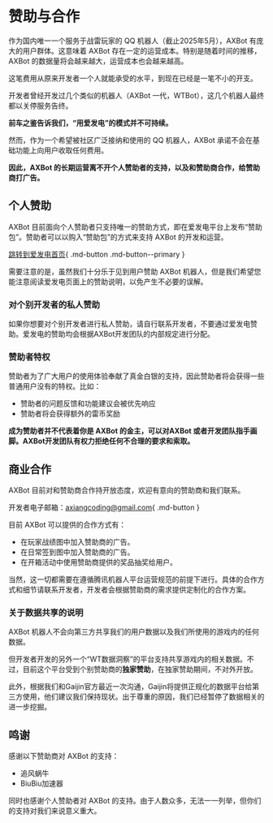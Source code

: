 # 赞助与合作

作为国内唯一一个服务于战雷玩家的 QQ 机器人（截止2025年5月），AXBot 有庞大的用户群体。这意味着 AXBot 存在一定的运营成本。特别是随着时间的推移，AXBot 的数据量将会越来越大，运营成本也会越来越高。

这笔费用从原来开发者一个人就能承受的水平，到现在已经是一笔不小的开支。

开发者曾经开发过几个类似的机器人（AXBot 一代，WTBot），这几个机器人最终都以关停服务告终。

**前车之鉴告诉我们，“用爱发电”的模式并不可持续。**

然而，作为一个希望被社区广泛接纳和使用的 QQ 机器人，AXBot 承诺不会在基础功能上向用户收取任何费用。

**因此，AXBot 的长期运营离不开个人赞助者的支持，以及和赞助商合作，给赞助商打广告。**

## 个人赞助

AXBot 目前面向个人赞助者只支持唯一的赞助方式，即在爱发电平台上发布“赞助包”。赞助者可以以购入“赞助包”的方式来支持 AXBot 的开发和运营。

[跳转到爱发电首页](https://ifdian.net/a/axbot?tab=home){ .md-button .md-button--primary }

需要注意的是，虽然我们十分乐于见到用户赞助 AXBot 机器人，但是我们希望您能注意阅读爱发电页面上的赞助说明，以免产生不必要的误解。

### 对个别开发者的私人赞助

如果你想要对个别开发者进行私人赞助，请自行联系开发者，不要通过爱发电赞助。爱发电的赞助均会根据AXBot开发团队的内部规定进行分配。

### 赞助者特权

赞助者为了广大用户的使用体验奉献了真金白银的支持，因此赞助者将会获得一些普通用户没有的特权。比如：

- 赞助者的问题反馈和功能建议会被优先响应
- 赞助者将会获得额外的雷币奖励

**成为赞助者并不代表着你是 AXBot 的金主，可以对AXBot 或者开发团队指手画脚。AXBot开发团队有权力拒绝任何不合理的要求和索取。**

## 商业合作

AXBot 目前对和赞助商合作持开放态度，欢迎有意向的赞助商和我们联系。

开发者电子邮箱：[axiangcoding@gmail.com](mailto:axiangcoding@gmail.com){ .md-button }

目前 AXBot 可以提供的合作方式有：

- 在玩家战绩图中加入赞助商的广告。
- 在日常签到图中加入赞助商的广告。
- 在开箱活动中使用赞助商提供的奖品抽奖给用户。

当然，这一切都需要在遵循腾讯机器人平台运营规范的前提下进行。具体的合作方式和细节请联系开发者，开发者会根据赞助商的需求提供定制化的合作方案。

### 关于数据共享的说明

AXBot 机器人不会向第三方共享我们的用户数据以及我们所使用的游戏内的任何数据。

但开发者开发的另外一个“WT数据洞察”的平台支持共享游戏内的相关数据。不过，目前这个平台受到个别赞助商的**独家赞助**，在独家赞助期间，不对外开放。

此外，根据我们和Gaijin官方最近一次沟通，Gaijin将提供正规化的数据平台给第三方使用，他们建议我们保持现状。出于尊重的原因，我们已经暂停了数据相关的进一步挖掘。

## 鸣谢

感谢以下赞助商对 AXBot 的支持：

- 追风蜗牛
- BiuBiu加速器

同时也感谢个人赞助者对 AXBot 的支持。由于人数众多，无法一一列举，但你们的支持对我们来说意义重大。
